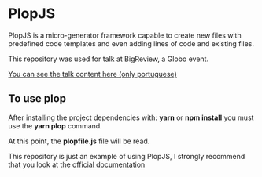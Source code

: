 # PlopJS

PlopJS is a micro-generator framework capable to create new files with predefined code templates and even adding lines of code and existing files.

This repository was used for talk at BigReview, a Globo event.

[You can see the talk content here (only portuguese)](./PlopJS.pdf)

## To use plop

After installing the project dependencies with: **yarn** or **npm install** you must use the **yarn plop** command.

At this point, the **plopfile.js** file will be read.

This repository is just an example of using PlopJS, I strongly recommend that you look at the [official documentation](https://plopjs.com/documentation/)
